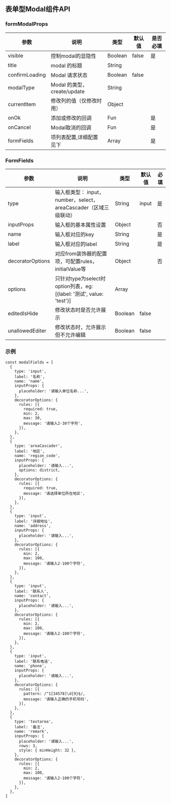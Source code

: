 ## 表单型Modal组件API

### formModalProps



| 参数           | 说明                        | 类型    | 默认值 | 是否必填 |
| -------------- | --------------------------- | ------- | ------ | -------- |
| visible        | 控制modal的显隐性           | Boolean | false  | 是       |
| title          | modal 的标题                | String  |        |          |
| confirmLoading | Modal 请求状态              | Boolean | false  |          |
| modalType      | Modal 的类型，create/update | String  |        |          |
| currentItem    | 修改列的值（仅修改时用）    | Object  |        |          |
| onOk           | 添加或修改的回调            | Fun     |        | 是       |
| onCancel       | Modal取消的回调             | Fun     |        | 是       |
| formFields    | 项列表配置,详细配置见下     | Array   |        | 是       |

### FormFields

| 参数             | 说明                                                         | 类型    | 默认值 | 必填 |
| ---------------- | ------------------------------------------------------------ | ------- | ------ | ---- |
| type             | 输入框类型： input，number，select，areaCascader（区域三级联动） | String  | input  | 是   |
| inputProps       | 输入框的基本属性设置                                         | Object  |        | 否   |
| name             | 输入框对应的key                                              | String  |        | 是   |
| label            | 输入框对应的label                                            | String  |        | 是   |
| decoratorOptions | 对应from装饰器的配置项，可配置rules，initialValue等          | Object  |        | 否   |
| options          | 只针对type为select时option列表，eg: [{label: '测试', value: 'test'}] | Array   |        |      |
| editedIsHide     | 修改状态时是否允许展示                                       | Boolean | false  |      |
| unallowedEditer  | 修改状态时，允许展示但不允许编辑                             | Boolean | false  |      |

### 示例

```
const modalFields = [
  {
    type: 'input',
    label: '名称',
    name: 'name',
    inputProps: {
      placeholder: '请输入单位名称...',
    },
    decoratorOptions: {
      rules: [{
        required: true,
        min: 2,
        max: 30,
        message: '请输入2-30个字符',
      }],
    },
  },
  {
    type: 'areaCascader',
    label: '地区',
    name: 'region_code',
    inputProps: {
      placeholder: '请输入...',
      options: district,
    },
    decoratorOptions: {
      rules: [{
        required: true,
        message: '请选择单位所在地区',
      }],
    },
  },
  {
    type: 'input',
    label: '详细地址',
    name: 'address',
    inputProps: {
      placeholder: '请输入...',
    },
    decoratorOptions: {
      rules: [{
        min: 2,
        max: 100,
        message: '请输入2-100个字符',
      }],
    },
  },
  {
    type: 'input',
    label: '联系人',
    name: 'contact',
    inputProps: {
      placeholder: '请输入...',
    },
    decoratorOptions: {
      rules: [{
        min: 2,
        max: 100,
        message: '请输入2-100个字符',
      }],
    },
  },
  {
    type: 'input',
    label: '联系电话',
    name: 'phone',
    inputProps: {
      placeholder: '请输入...',
    },
    decoratorOptions: {
      rules: [{
        pattern: /^1[34578]\d{9}$/,
        message: '请输入正确的手机号码',
      }],
    },
  },
  {
    type: 'textarea',
    label: '备注',
    name: 'remark',
    inputProps: {
      placeholder: '请输入...',
      rows: 3,
      style: { minHeight: 32 },
    },
    decoratorOptions: {
      rules: [{
        min: 2,
        max: 100,
        message: '请输入2-100个字符',
      }],
    },
  },
]
```
